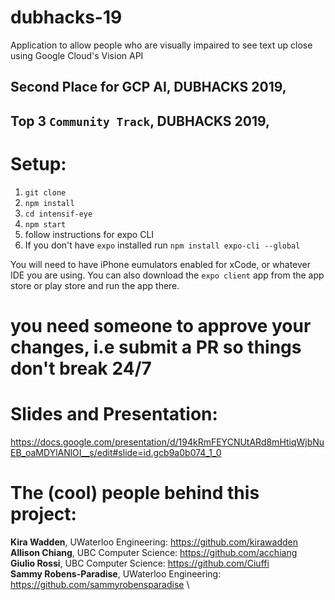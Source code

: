 # dubhacks-19
Application to allow people who are visually impaired to see text up close using Google Cloud's Vision API

## Second Place for GCP AI, DUBHACKS 2019,
## Top 3 `Community Track`, DUBHACKS 2019,

# Setup:
1. `git clone`
2. `npm install`
3. `cd intensif-eye`
3. `npm start`
4.  follow instructions for expo CLI
5.  If you don't have `expo` installed run 
```npm install expo-cli --global```

You will need to have iPhone eumulators enabled for xCode, or whatever IDE you are using.
You can also download the `expo client` app from the app store or play store and run the app there. 

# you need someone to approve your changes, i.e submit a PR so things don't break 24/7

# Slides and Presentation:
https://docs.google.com/presentation/d/194kRmFEYCNUtARd8mHtiqWjbNuEB_oaMDYlANlOI__s/edit#slide=id.gcb9a0b074_1_0

# The (cool) people behind this project:

<b>Kira Wadden</b>, UWaterloo Engineering: https://github.com/kirawadden \
<b>Allison Chiang</b>, UBC Computer Science: https://github.com/acchiang \
<b>Giulio Rossi</b>, UBC Computer Science: https://github.com/Ciuffi \
<b>Sammy Robens-Paradise</b>, UWaterloo Engineering: https://github.com/sammyrobensparadise \



